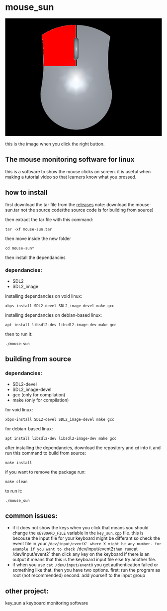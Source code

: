 # mouse_sun

![preview when clicked](./screenshots/clicked.png "image")

this is the image when you click the right button.

## The mouse monitoring software for linux
this is a software to show the mouse clicks on screen. it is useful when making a tutorial video so that learners know what you pressed.

[comment]: # (<img src="./screenshots/mouse.png" height="100" align="left"/>)

## how to install
first download the tar file from the [releases](https://github.com/muezabdalla/mouse/releases)
note: download the mouse-sun.tar not the source code(the source code is for building from source)

then extract the tar file with this command:

```
tar -xf mouse-sun.tar
```

then move inside the new folder

```
cd mouse-sun*
```

then install the dependancies

### dependancies:

- SDL2
- SDL2_image

installing dependancies on void linux:

```
xbps-install SDL2-devel SDL2_image-devel make gcc
```

installing dependancies on debian-based linux:

```
apt install libsdl2-dev libsdl2-image-dev make gcc
```

then to run it:

```
./mouse-sun
```

## building from source

### dependancies:

- SDL2-devel
- SDL2_image-devel
- gcc (only for compilation)
- make (only for compilation)

for void linux:

```
xbps-install SDL2-devel SDL2_image-devel make gcc
```

for debian-based linux:

```
apt install libsdl2-dev libsdl2-image-dev make gcc
```

after installing the dependancies, download the repository and `cd` into it and run this command to build from source:

```
make install
```

if you want to remove the package run:

```
make clean
```

to run it:

```
./mouse_sun
```

## common issues:

- if it does not show the keys when you click that means you should change the `KEYBOARD_FILE` variable in the `key_sun.cpp` file. this is becouse the input file for your keyboard might be differant so check the event file in your `/dev/input/eventX' where X might be any number.
for example if you want to check `/dev/input/event2` then run `cat /dev/input/event2` then click any key on the keyboard if there is an output it means that this is the keyboard input file else try another file.
- if when you use `cat /dev/input/event0` you get authentication failed or something like that. then you have two options. first: run the program as root (not recommended) second: add yourself to the input group

## other project:
key_sun a keyboard monitoring software 
